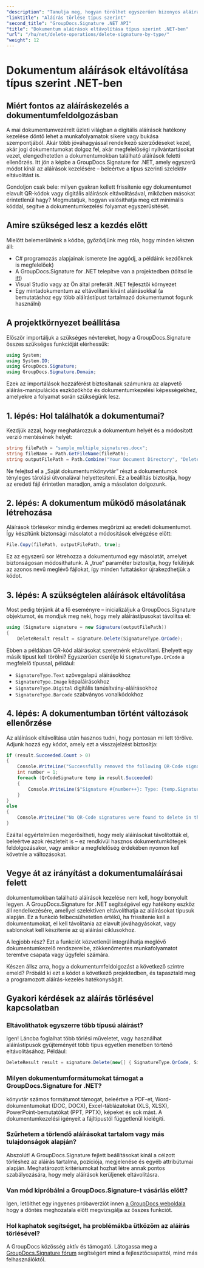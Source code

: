```yaml
---
"description": "Tanulja meg, hogyan törölhet egyszerűen bizonyos aláírástípusokat dokumentumokból a GroupDocs.Signature for .NET segítségével. Sajátítsa el az aláírás-kezelést perceken belül!"
"linktitle": "Aláírás törlése típus szerint"
"second_title": "GroupDocs.Signature .NET API"
"title": "Dokumentum aláírások eltávolítása típus szerint .NET-ben"
"url": "/hu/net/delete-operations/delete-signature-by-type/"
"weight": 12
---
```


# Dokumentum aláírások eltávolítása típus szerint .NET-ben

## Miért fontos az aláíráskezelés a dokumentumfeldolgozásban

A mai dokumentumvezérelt üzleti világban a digitális aláírások hatékony kezelése döntő lehet a munkafolyamatok sikere vagy bukása szempontjából. Akár több jóváhagyással rendelkező szerződéseket kezel, akár jogi dokumentumokat dolgoz fel, akár megfelelőségi nyilvántartásokat vezet, elengedhetetlen a dokumentumokban található aláírások feletti ellenőrzés. Itt jön a képbe a GroupDocs.Signature for .NET, amely egyszerű módot kínál az aláírások kezelésére – beleértve a típus szerinti szelektív eltávolítást is.

Gondoljon csak bele: milyen gyakran kellett frissítenie egy dokumentumot elavult QR-kódok vagy digitális aláírások eltávolításával, miközben másokat érintetlenül hagy? Megmutatjuk, hogyan valósíthatja meg ezt minimális kóddal, segítve a dokumentumkezelési folyamat egyszerűsítését.

## Amire szükséged lesz a kezdés előtt

Mielőtt belemerülnénk a kódba, győződjünk meg róla, hogy minden készen áll:

- C# programozás alapjainak ismerete (ne aggódj, a példáink kezdőknek is megfelelőek)
- A GroupDocs.Signature for .NET telepítve van a projektedben (töltsd le [itt](https://releases.groupdocs.com/signature/net/))
- Visual Studio vagy az Ön által preferált .NET fejlesztői környezet
- Egy mintadokumentum az eltávolítani kívánt aláírásokkal (a bemutatáshoz egy több aláírástípust tartalmazó dokumentumot fogunk használni)

## A projektkörnyezet beállítása

Először importáljuk a szükséges névtereket, hogy a GroupDocs.Signature összes szükséges funkcióját elérhessük:

```csharp
using System;
using System.IO;
using GroupDocs.Signature;
using GroupDocs.Signature.Domain;
```

Ezek az importálások hozzáférést biztosítanak számunkra az alapvető aláírás-manipulációs eszközökhöz és dokumentumkezelési képességekhez, amelyekre a folyamat során szükségünk lesz.

## 1. lépés: Hol találhatók a dokumentumai?

Kezdjük azzal, hogy meghatározzuk a dokumentum helyét és a módosított verzió mentésének helyét:

```csharp
string filePath = "sample_multiple_signatures.docx";
string fileName = Path.GetFileName(filePath);
string outputFilePath = Path.Combine("Your Document Directory", "DeleteBySignatureType", fileName);
```

Ne felejtsd el a „Saját dokumentumkönyvtár” részt a dokumentumok tényleges tárolási útvonalával helyettesíteni. Ez a beállítás biztosítja, hogy az eredeti fájl érintetlen maradjon, amíg a másolaton dolgozunk.

## 2. lépés: A dokumentum működő másolatának létrehozása

Aláírások törlésekor mindig érdemes megőrizni az eredeti dokumentumot. Így készítünk biztonsági másolatot a módosítások elvégzése előtt:

```csharp
File.Copy(filePath, outputFilePath, true);
```

Ez az egyszerű sor létrehozza a dokumentumod egy másolatát, amelyet biztonságosan módosíthatunk. A „true” paraméter biztosítja, hogy felülírjuk az azonos nevű meglévő fájlokat, így minden futtatáskor újrakezdhetjük a kódot.

## 3. lépés: A szükségtelen aláírások eltávolítása

Most pedig térjünk át a fő eseményre – inicializáljuk a GroupDocs.Signature objektumot, és mondjuk meg neki, hogy mely aláírástípusokat távolítsa el:

```csharp
using (Signature signature = new Signature(outputFilePath))
{
    DeleteResult result = signature.Delete(SignatureType.QrCode);
```

Ebben a példában QR-kód aláírásokat szeretnénk eltávolítani. Ehelyett egy másik típust kell törölni? Egyszerűen cserélje ki `SignatureType.QrCode` a megfelelő típussal, például:
- `SignatureType.Text` szövegalapú aláírásokhoz
- `SignatureType.Image` képaláírásokhoz
- `SignatureType.Digital` digitális tanúsítvány-aláírásokhoz
- `SignatureType.Barcode` szabványos vonalkódokhoz

## 4. lépés: A dokumentumban történt változások ellenőrzése

Az aláírások eltávolítása után hasznos tudni, hogy pontosan mi lett törölve. Adjunk hozzá egy kódot, amely ezt a visszajelzést biztosítja:

```csharp
if (result.Succeeded.Count > 0)
{
    Console.WriteLine("Successfully removed the following QR-Code signatures:");
    int number = 1;
    foreach (QrCodeSignature temp in result.Succeeded)
    {
        Console.WriteLine($"Signature #{number++}: Type: {temp.SignatureType} Id:{temp.SignatureId}, Text: {temp.Text}");
    }
}
else
{
    Console.WriteLine("No QR-Code signatures were found to delete in this document.");
}
```

Ezáltal egyértelműen megerősítheti, hogy mely aláírásokat távolították el, beleértve azok részleteit is – ez rendkívül hasznos dokumentumkötegek feldolgozásakor, vagy amikor a megfelelőség érdekében nyomon kell követnie a változásokat.

## Vegye át az irányítást a dokumentumaláírásai felett

dokumentumokban található aláírások kezelése nem kell, hogy bonyolult legyen. A GroupDocs.Signature for .NET segítségével egy hatékony eszköz áll rendelkezésére, amellyel szelektíven eltávolíthatja az aláírásokat típusuk alapján. Ez a funkció felbecsülhetetlen értékű, ha frissítenie kell a dokumentumokat, el kell távolítania az elavult jóváhagyásokat, vagy sablonokat kell készítenie az új aláírási ciklusokhoz.

A legjobb rész? Ezt a funkciót közvetlenül integrálhatja meglévő dokumentumkezelő rendszereibe, zökkenőmentes munkafolyamatot teremtve csapata vagy ügyfelei számára.

Készen állsz arra, hogy a dokumentumfeldolgozást a következő szintre emeld? Próbáld ki ezt a kódot a következő projektedben, és tapasztald meg a programozott aláírás-kezelés hatékonyságát.

## Gyakori kérdések az aláírás törlésével kapcsolatban

### Eltávolíthatok egyszerre több típusú aláírást?
Igen! Láncba foglalhat több törlési műveletet, vagy használhat aláírástípusok gyűjteményét több típus egyetlen menetben történő eltávolításához. Például:
```csharp
DeleteResult result = signature.Delete(new[] { SignatureType.QrCode, SignatureType.Barcode });
```

### Milyen dokumentumformátumokat támogat a GroupDocs.Signature for .NET?
könyvtár számos formátumot támogat, beleértve a PDF-et, Word-dokumentumokat (DOC, DOCX), Excel-táblázatokat (XLS, XLSX), PowerPoint-bemutatókat (PPT, PPTX), képeket és sok mást. A dokumentumkezelési igényeit a fájltípustól függetlenül kielégíti.

### Szűrhetem a törlendő aláírásokat tartalom vagy más tulajdonságok alapján?
Abszolút! A GroupDocs.Signature fejlett beállításokat kínál a célzott törléshez az aláírás tartalma, pozíciója, megjelenése és egyéb attribútumai alapján. Meghatározott kritériumokat hozhat létre annak pontos szabályozására, hogy mely aláírások kerüljenek eltávolításra.

### Van mód kipróbálni a GroupDocs.Signature-t vásárlás előtt?
Igen, letölthet egy ingyenes próbaverziót innen [a GroupDocs weboldala](https://releases.groupdocs.com/) hogy a döntés meghozatala előtt megvizsgálja az összes funkciót.

### Hol kaphatok segítséget, ha problémákba ütközöm az aláírás törlésével?
A GroupDocs közösség aktív és támogató. Látogassa meg a [GroupDocs.Signature fórum](https://forum.groupdocs.com/c/signature/13) segítségért mind a fejlesztőcsapattól, mind más felhasználóktól.